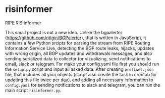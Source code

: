 # risinformer
RIPE RIS Informer

This small project is not a new idea. Unlike the bgpalerter (https://github.com/nttgin/BGPalerter), that is written in JavaScript,  it contains a few Python srcipts for parsing the stream from RIPE Routing Information Service Live, detecting the BGP route leaks, hijacks, updates with wrong origin, all BGP updates and withdrawals messages, and also sending serialized data to collector for vizualizing, send notifications to email, slack or telegram.
For make your config.yaml file first you should run the ```setup.py``` script and input all asked data.
After creating ```prefixes.json``` file, that includes all your objects (script also create the task in crontab for updating this file twice per day), and adding all necessary information to ```config.yaml``` for sending notifications to slack and telegram, you can run the main script ```risinformer.py```.


